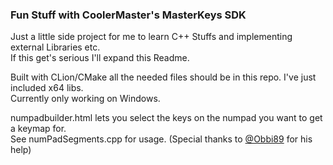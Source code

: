 ### Fun Stuff with CoolerMaster's MasterKeys SDK

Just a little side project for me to learn C++ Stuffs and implementing external Libraries etc.  
If this get's serious I'll expand this Readme. 

Built with CLion/CMake all the needed files should be in this repo. I've just included x64 libs.  
Currently only working on Windows.

numpadbuilder.html lets you select the keys on the numpad you want to get a keymap for.  
See numPadSegments.cpp for usage. (Special thanks to [@Obbi89](https://github.com/Obbi89) for his help)